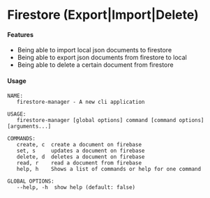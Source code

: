 # Firestore (Export|Import|Delete)

#### Features
- Being able to import local json documents to firestore
- Being able to export json documents from firestore to local
- Being able to delete a certain document from firestore

#### Usage
```
NAME:
   firestore-manager - A new cli application

USAGE:
   firestore-manager [global options] command [command options] [arguments...]

COMMANDS:
   create, c  create a document on firebase
   set, s     updates a document on firebase
   delete, d  deletes a document on firebase
   read, r    read a document from firebase
   help, h    Shows a list of commands or help for one command

GLOBAL OPTIONS:
   --help, -h  show help (default: false)
```
